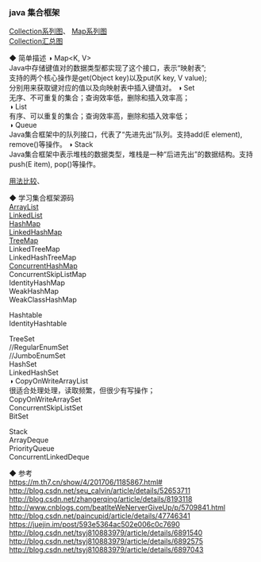 ### java 集合框架

[Collection系列图](ImageFiles/Collection_001.png)、 [Map系列图](ImageFiles/Collection_002.png)  
[Collection汇总图](ImageFiles/Collection_003.jpg)  

◆ 简单描述 
◑ Map<K, V>    
Java中存储键值对的数据类型都实现了这个接口，表示“映射表”;  
支持的两个核心操作是get(Object key)以及put(K key, V value);  
分别用来获取键对应的值以及向映射表中插入键值对。
◑ Set<E>  
无序、不可重复的集合；查询效率低，删除和插入效率高；     
◑ List<E>  
有序、可以重复的集合；查询效率高，删除和插入效率低；      
◑ Queue<E>  
Java集合框架中的队列接口，代表了“先进先出”队列。支持add(E element), remove()等操作。
◑ Stack<E>  
Java集合框架中表示堆栈的数据类型，堆栈是一种“后进先出”的数据结构。支持push(E item), pop()等操作。

[用法比较](Compare/list_map_set.md)、  

◆ 学习集合框架源码  
[ArrayList](Library/List_ArrayList.md)    
[LinkedList](Library/List_LinkedList.md)      
[HashMap](HashMap/HashMap.md)    
[LinkedHashMap](LinkedHashMap/LinkedHashMap.md)    
[TreeMap](Library/Map_TreeMap.md)    
LinkedTreeMap  
LinkedHashTreeMap  
[ConcurrentHashMap](ConcurrentHashMap/ConcurrentHashMap.md)  
ConcurrentSkipListMap  
IdentityHashMap  
WeakHashMap  
WeakClassHashMap  
  

Hashtable  
IdentityHashtable  

TreeSet  
//RegularEnumSet  
//JumboEnumSet  
HashSet  
LinkedHashSet  
◑ CopyOnWriteArrayList  
很适合处理处理，读取频繁，但很少有写操作；  
CopyOnWriteArraySet  
ConcurrentSkipListSet  
BitSet  

Stack  
ArrayDeque  
PriorityQueue  
ConcurrentLinkedDeque  

◆ 参考  
https://m.th7.cn/show/4/201706/1185867.html#  
http://blog.csdn.net/seu_calvin/article/details/52653711  
http://blog.csdn.net/zhangerqing/article/details/8193118  
http://www.cnblogs.com/beatIteWeNerverGiveUp/p/5709841.html  
http://blog.csdn.net/paincupid/article/details/47746341  
https://juejin.im/post/593e5364ac502e006c0c7690  
http://blog.csdn.net/tsyj810883979/article/details/6891540  
http://blog.csdn.net/tsyj810883979/article/details/6892575  
http://blog.csdn.net/tsyj810883979/article/details/6897043  

